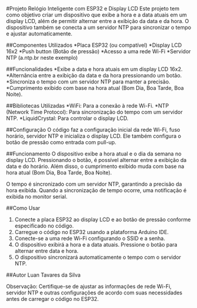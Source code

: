 #Projeto Relógio Inteligente com ESP32 e Display LCD
Este projeto tem como objetivo criar um dispositivo que exibe a hora e a data atuais em um display LCD, além de permitir alternar entre a exibição da data e da hora. O dispositivo também se conecta a um servidor NTP para sincronizar o tempo e ajustar automaticamente.

##Componentes Utilizados
*Placa ESP32 (ou compatível)
*Display LCD 16x2
*Push button (Botão de pressão)
*Acesso a uma rede Wi-Fi
*Servidor NTP (a.ntp.br neste exemplo)

##Funcionalidades
*Exibe a data e hora atuais em um display LCD 16x2.
*Alternância entre a exibição da data e da hora pressionando um botão.
*Sincroniza o tempo com um servidor NTP para manter a precisão.
*Cumprimento exibido com base na hora atual (Bom Dia, Boa Tarde, Boa Noite).

##Bibliotecas Utilizadas
*WiFi: Para a conexão à rede Wi-Fi.
*NTP (Network Time Protocol): Para sincronização do tempo com um servidor NTP.
*LiquidCrystal: Para controlar o display LCD.

##Configuração
O código faz a configuração inicial da rede Wi-Fi, fuso horário, servidor NTP e inicializa o display LCD. Ele também configura o botão de pressão como entrada com pull-up.

##Funcionamento
O dispositivo exibe a hora atual e o dia da semana no display LCD. Pressionando o botão, é possível alternar entre a exibição da data e do horário. Além disso, o cumprimento exibido muda com base na hora atual (Bom Dia, Boa Tarde, Boa Noite).

O tempo é sincronizado com um servidor NTP, garantindo a precisão da hora exibida. Quando a sincronização de tempo ocorre, uma notificação é exibida no monitor serial.

##Como Usar
1. Conecte a placa ESP32 ao display LCD e ao botão de pressão conforme especificado no código.
2. Carregue o código no ESP32 usando a plataforma Arduino IDE.
3. Conecte-se a uma rede Wi-Fi configurando o SSID e a senha.
4. O dispositivo exibirá a hora e a data atuais. Pressione o botão para alternar entre data e hora.
5. O dispositivo sincronizará automaticamente o tempo com o servidor NTP.
   
##Autor
Luan Tavares da Silva

Observação: Certifique-se de ajustar as informações de rede Wi-Fi, servidor NTP e outras configurações de acordo com suas necessidades antes de carregar o código no ESP32.
